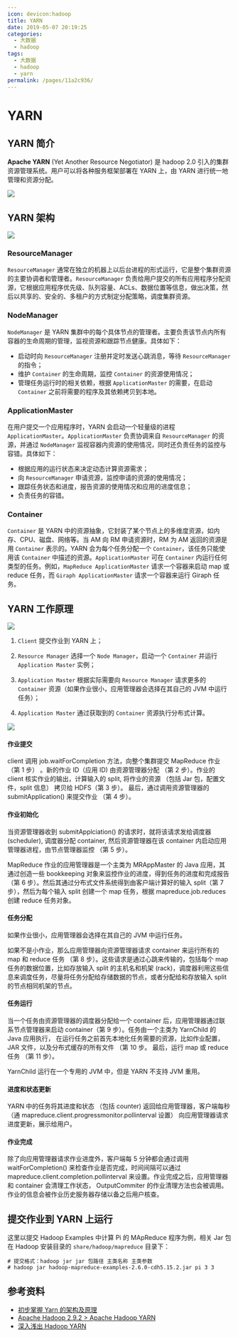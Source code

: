 ```yaml
---
icon: devicon:hadoop
title: YARN
date: 2019-05-07 20:19:25
categories:
  - 大数据
  - hadoop
tags:
  - 大数据
  - hadoop
  - yarn
permalink: /pages/11a2c936/
---
```


# YARN

## YARN 简介

**Apache YARN** (Yet Another Resource Negotiator) 是 hadoop 2.0 引入的集群资源管理系统。用户可以将各种服务框架部署在 YARN 上，由 YARN 进行统一地管理和资源分配。

![](https://raw.githubusercontent.com/dunwu/images/master/snap/202502192251433.png)

## YARN 架构

![](https://raw.githubusercontent.com/dunwu/images/master/snap/202502192252145.png)

### ResourceManager

`ResourceManager` 通常在独立的机器上以后台进程的形式运行，它是整个集群资源的主要协调者和管理者。`ResourceManager` 负责给用户提交的所有应用程序分配资源，它根据应用程序优先级、队列容量、ACLs、数据位置等信息，做出决策，然后以共享的、安全的、多租户的方式制定分配策略，调度集群资源。

### NodeManager

`NodeManager` 是 YARN 集群中的每个具体节点的管理者。主要负责该节点内所有容器的生命周期的管理，监视资源和跟踪节点健康。具体如下：

- 启动时向 `ResourceManager` 注册并定时发送心跳消息，等待 `ResourceManager` 的指令；
- 维护 `Container` 的生命周期，监控 `Container` 的资源使用情况；
- 管理任务运行时的相关依赖，根据 `ApplicationMaster` 的需要，在启动 `Container` 之前将需要的程序及其依赖拷贝到本地。

### ApplicationMaster

在用户提交一个应用程序时，YARN 会启动一个轻量级的进程 `ApplicationMaster`。`ApplicationMaster` 负责协调来自 `ResourceManager` 的资源，并通过 `NodeManager` 监视容器内资源的使用情况，同时还负责任务的监控与容错。具体如下：

- 根据应用的运行状态来决定动态计算资源需求；
- 向 `ResourceManager` 申请资源，监控申请的资源的使用情况；
- 跟踪任务状态和进度，报告资源的使用情况和应用的进度信息；
- 负责任务的容错。

### Container

`Container` 是 YARN 中的资源抽象，它封装了某个节点上的多维度资源，如内存、CPU、磁盘、网络等。当 AM 向 RM 申请资源时，RM 为 AM 返回的资源是用 `Container` 表示的。YARN 会为每个任务分配一个 `Container`，该任务只能使用该 `Container` 中描述的资源。`ApplicationMaster` 可在 `Container` 内运行任何类型的任务。例如，`MapReduce ApplicationMaster` 请求一个容器来启动 map 或 reduce 任务，而 `Giraph ApplicationMaster` 请求一个容器来运行 Giraph 任务。

## YARN 工作原理

![](https://raw.githubusercontent.com/dunwu/images/master/snap/202502192253437.png)

1. `Client` 提交作业到 YARN 上；

2. `Resource Manager` 选择一个 `Node Manager`，启动一个 `Container` 并运行 `Application Master` 实例；

3. `Application Master` 根据实际需要向 `Resource Manager` 请求更多的 `Container` 资源（如果作业很小，应用管理器会选择在其自己的 JVM 中运行任务）；

4. `Application Master` 通过获取到的 `Container` 资源执行分布式计算。

![](https://raw.githubusercontent.com/dunwu/images/master/snap/202502192255544.png)

#### 作业提交

client 调用 job.waitForCompletion 方法，向整个集群提交 MapReduce 作业 （第 1 步） 。新的作业 ID（应用 ID) 由资源管理器分配 （第 2 步）。作业的 client 核实作业的输出，计算输入的 split, 将作业的资源 （包括 Jar 包，配置文件，split 信息） 拷贝给 HDFS（第 3 步）。 最后，通过调用资源管理器的 submitApplication() 来提交作业 （第 4 步）。

#### 作业初始化

当资源管理器收到 submitApplciation() 的请求时，就将该请求发给调度器 (scheduler), 调度器分配 container, 然后资源管理器在该 container 内启动应用管理器进程，由节点管理器监控 （第 5 步）。

MapReduce 作业的应用管理器是一个主类为 MRAppMaster 的 Java 应用，其通过创造一些 bookkeeping 对象来监控作业的进度，得到任务的进度和完成报告 （第 6 步）。然后其通过分布式文件系统得到由客户端计算好的输入 split（第 7 步），然后为每个输入 split 创建一个 map 任务，根据 mapreduce.job.reduces 创建 reduce 任务对象。

#### 任务分配

如果作业很小，应用管理器会选择在其自己的 JVM 中运行任务。

如果不是小作业，那么应用管理器向资源管理器请求 container 来运行所有的 map 和 reduce 任务 （第 8 步）。这些请求是通过心跳来传输的，包括每个 map 任务的数据位置，比如存放输入 split 的主机名和机架 (rack)，调度器利用这些信息来调度任务，尽量将任务分配给存储数据的节点，或者分配给和存放输入 split 的节点相同机架的节点。

#### 任务运行

当一个任务由资源管理器的调度器分配给一个 container 后，应用管理器通过联系节点管理器来启动 container（第 9 步）。任务由一个主类为 YarnChild 的 Java 应用执行， 在运行任务之前首先本地化任务需要的资源，比如作业配置，JAR 文件，以及分布式缓存的所有文件 （第 10 步。 最后，运行 map 或 reduce 任务 （第 11 步）。

YarnChild 运行在一个专用的 JVM 中，但是 YARN 不支持 JVM 重用。

#### 进度和状态更新

YARN 中的任务将其进度和状态 （包括 counter) 返回给应用管理器，客户端每秒 （通 mapreduce.client.progressmonitor.pollinterval 设置） 向应用管理器请求进度更新，展示给用户。

#### 作业完成

除了向应用管理器请求作业进度外，客户端每 5 分钟都会通过调用 waitForCompletion() 来检查作业是否完成，时间间隔可以通过 mapreduce.client.completion.pollinterval 来设置。作业完成之后，应用管理器和 container 会清理工作状态， OutputCommiter 的作业清理方法也会被调用。作业的信息会被作业历史服务器存储以备之后用户核查。

## 提交作业到 YARN 上运行

这里以提交 Hadoop Examples 中计算 Pi 的 MApReduce 程序为例，相关 Jar 包在 Hadoop 安装目录的 `share/hadoop/mapreduce` 目录下：

```shell
# 提交格式：hadoop jar jar 包路径 主类名称 主类参数
# hadoop jar hadoop-mapreduce-examples-2.6.0-cdh5.15.2.jar pi 3 3
```

## 参考资料

- [初步掌握 Yarn 的架构及原理](https://www.cnblogs.com/codeOfLife/p/5492740.html)
- [Apache Hadoop 2.9.2 > Apache Hadoop YARN](http://hadoop.apache.org/docs/stable/hadoop-yarn/hadoop-yarn-site/YARN.html)
- [深入浅出 Hadoop YARN](https://zhuanlan.zhihu.com/p/54192454)